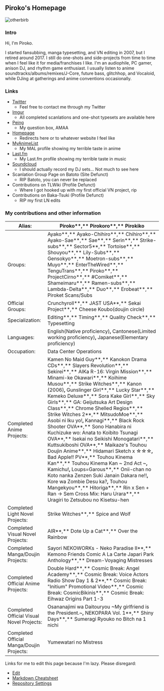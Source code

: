 ## **Piroko's Homepage**
![otherbirb](https://puu.sh/zNOgt.png)

### **Intro**
Hi, I'm Piroko.

I started fansubbing, manga typesetting, and VN editing in 2007, but I retired around 2017. I still do one-shots and side-projects from time to time when I feel like it for media/franchises I like. I'm an audiophile, PC gamer, anison DJ, and rhythm game enthusiast. I usually listen to anime soundtracks/albums/remixes/J-Core, future bass, glitchhop, and Vocaloid, while DJing at gatherings and anime conventions occasionally.

### **Links**
- [Twitter](https://twitter.com/piroko_project)
  - Feel free to contact me through my Twitter
- [Imgur](http://pirokoro.imgur.com/)
  - All completed scanlations and one-shot typesets are available here
- [Peing](https://peing.net/en/piroko_project)
  - My question box, AMAA
- [Homepage](http://pirokoproject.com/)
  - Redirects here or to whatever website I feel like
- [MyAnimeList](http://myanimelist.net/profile/Piroko)
  - My MAL profile showing my terrible taste in anime
- [Last.fm](https://www.last.fm/user/Pirokoro)
  - My Last.fm profile showing my terrible taste in music
- [Soundcloud](https://soundcloud.com/piroko)
  - I should actually record my DJ sets... Not much to see here
- Scanlation Group Page on Batoto (Site Defunct)
  - RIP Batoto, you can never be replaced
- Contributions on TLWiki (Profile Defunct)
  - Where I got hooked up with my first official VN project, rip
- Contributions on Baka-Tsuki (Profile Defunct)
  - RIP my first LN edits

### **My contributions and other information**

Alias: | Piroko**,** Pirokoro**,** Pirokiko
| - | - |
Groups: | Ayako**,** Ayako-Chihiro**,** Chihiro**,** Ayako-Sae**,** Sae**,** Serin**,** Strike-subs**,** Sector5**,** Tortoise**,** Shouyou**,** Lily-Subs**,** Gensokyo**,** Moetron-subs**,** Muyo**,** EnterTheWired**,** TenguTrans**,** Piroko**,** ProjectCirno**,** #Comiket**,** Shameimaru**,** Ramen-subs**,** Lambda-Delta**,** Duo**,** Erobeat**,** Piroket Scans/Subs
Official Groups: | Crunchyroll**,** JAST USA**,** Sekai Project**,** Cheese Koubo(doujin circle)
Specialization: | Editing**,** Timing**,** Quality Check**,** Typesetting
Languages: | English(Native proficiency)**,** Cantonese(Limited working proficiency)**,** Japanese(Elementary proficiency)
Occupation: | Data Center Operations
Completed Anime Projects: | Kamen No Maid Guy**,** Kanokon Drama CDs**,** Slayers Revolution**,** Sekirei**,** AIKa R-16: Virgin Mission**,** Minami-ke Okawari**,** Koihime Musou**,** Strike Witches**,** Kanon (2006)**,** Gunslinger Girl**,** Lucky Star**,** Kemeko Deluxe**,** Sora Kake Girl**,** Sky Girls**,** GA: Geijutsuka Art Design Class**,** Chrome Shelled Regios**,** Strike Witches 2**,** MitsudoMoe**,** Asobi ni Iku yo!**,** Kannagi**,** Black Rock Shooter OVA**,** Sono Hanabira ni Kuchizuke wo: Anata to Koibito Tsunagi OVA**,** Isekai no Seikishi Monogatari**,** Kuttsukiboshi OVA**,** Maikaze's Touhou Doujin Anime**,** Hidamari Sketch x ☆☆☆**,** Bad Apple!! PV**,** Touhou Kinema Kan**,** Touhou Kinema Kan ~ 2nd Act ~**,** Kamichu!**,** Loups=Garous**,** Onii-chan no Koto nanka Zenzen Suki Janain Dakara ne!!**,** Kore wa Zombie Desu ka?**,** Touhou Mangekyou**,** Hitoriga**,** Rin x Sen + Ran -> Sem Cross Mix: Haru Urara**,** Uragiri to Zetsubou no Kisetsu-hen
Completed Light Novel Projects: | Strike Witches**,** Spice and Wolf
Completed Visual Novel Projects: | AIR**,** Dote Up a Cat**,** Over the Rainbow
Completed Manga/Doujin Projects: | Sayori NEKOWORKs - Neko Paradise II**,** Kemono Friends Comic A La Carte Japari Park Anthology**,** Dream-Voyaging Mistresses
Completed Official Anime Projects: | Double Hard**,** Cosmic Break: Angel Academy**,** Cosmic Break: Voice Actors Radio Show Day 1 & 2**,** Cosmic Break: "Initium" Promotional Video**,** Cosmic Break: CosmicBikinis**,** Cosmic Break: Eihwaz Origins Part 1-3
Completed Official Visual Novel Projects: | Osananajimi wa Daitouryou ~My girlfriend is the President.~**,** NEKOPARA Vol. 1**,** Shiny Days**,** Sumeragi Ryouko no Bitch na 1 nichi
Completed Official Manga/Doujin Projects: | Yumewatari no Mistress

Links for me to edit this page because I'm lazy. Please disregard:

- [Edit](https://github.com/Piroko/piroko.github.io/edit/master/README.md)
- [Markdown Cheatsheet](https://guides.github.com/features/mastering-markdown/)
- [Repository Settings](https://github.com/Piroko/piroko.github.io/settings)
